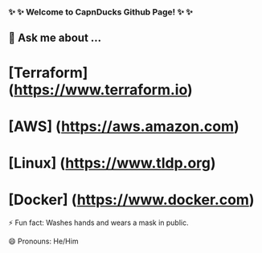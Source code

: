 ### ✨ ✨ Welcome to CapnDucks Github Page! ✨ ✨


## 💬 Ask me about ...
# [Terraform] (https://www.terraform.io)
# [AWS] (https://aws.amazon.com)
# [Linux] (https://www.tldp.org)
# [Docker] (https://www.docker.com)

⚡ Fun fact: Washes hands and wears a mask in public.

😄 Pronouns: He/Him

<!--
**CapnDucks/CapnDucks** is a ✨ _special_ ✨ repository because its `README.md` (this file) appears on your GitHub profile.

Here are some ideas to get you started:

- 🔭 I’m currently working on ...
- 🌱 I’m currently learning ...
- 👯 I’m looking to collaborate on ...
- 🤔 I’m looking for help with ...
- 💬 Ask me about ...
- 📫 How to reach me: ...
- 😄 Pronouns: ...
- ⚡ Fun fact: ...
- 👋 Wave: ...
-->
